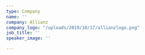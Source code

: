 ```yaml
---
type: Company
name: ''
company: Allianz
company_logo: "/uploads/2019/10/17/allianzlogo.png"
job_title: ''
speaker_image: ''

---
```


